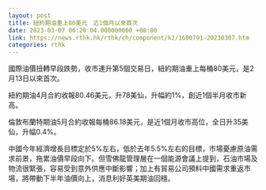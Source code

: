 ```yaml
---
layout: post
title: 紐約期油重上80美元　近1個月以來首次
date: 2023-03-07 06:20:04.000000000 +08:00
link: https://news.rthk.hk/rthk/ch/component/k2/1690791-20230307.htm
categories: rthk
---
```


國際油價扭轉早段跌勢，收市連升第5個交易日，紐約期油重上每桶80美元，是2月13日以來首次。

紐約期油4月合約收報80.46美元，升78美仙，升幅約1%，創近1個半月收市新高。

倫敦布蘭特期油5月合約收報每桶86.18美元，是近1個月收市高位，全日升35美仙，升幅0.4%。

中國今年經濟增長目標定於5%左右，低於去年5.5%左右的目標，市場憂慮原油需求前景，拖累油價早段向下。但雪佛龍管理層在一個能源會議上提到，石油市場及物流很緊張，容易受到意外供應中斷影響；加上有貿易公司預料中國需求重返市場，將帶動下半年油價向上，消息利好英美期油回穩。
